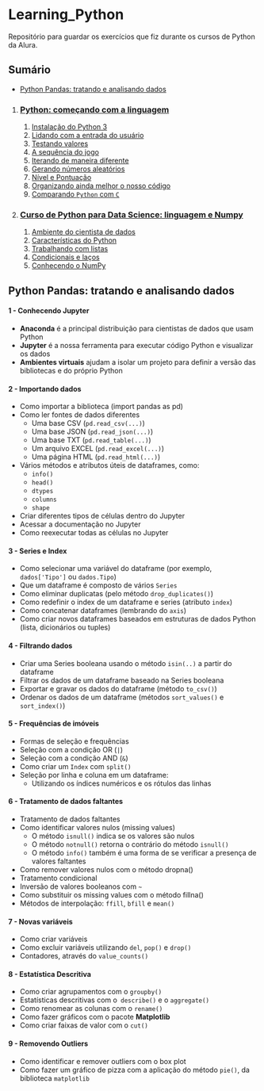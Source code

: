 # Learning_Python

Repositório para guardar os exercícios que fiz durante os cursos de Python da Alura.

## Sumário

- [ Python Pandas: tratando e analisando dados](#python-pandas-tratando-e-analisando-dados)

1. ### [Python: começando com a linguagem](https://github.com/GuiHalal/Learning_Python/blob/main/Python:%20come%C3%A7ando%20com%20a%20linguagem/Conte%C3%BAdo.md#python-come%C3%A7ando-com-a-linguagem)

   1. [Instalação do Python 3 ](https://github.com/GuiHalal/Learning_Python/blob/main/Python:%20come%C3%A7ando%20com%20a%20linguagem/Conte%C3%BAdo.md)
   2. [Lidando com a entrada do usuário](https://github.com/GuiHalal/Learning_Python/blob/main/Python:%20come%C3%A7ando%20com%20a%20linguagem/Conte%C3%BAdo.md#2---lidando-com-a-entrada-do-usu%C3%A1rio)
   3. [Testando valores](https://github.com/GuiHalal/Learning_Python/blob/main/Python:%20come%C3%A7ando%20com%20a%20linguagem/Conte%C3%BAdo.md#3---testando-valores)
   4. [A sequência do jogo](https://github.com/GuiHalal/Learning_Python/blob/main/Python:%20come%C3%A7ando%20com%20a%20linguagem/Conte%C3%BAdo.md#4---a-sequ%C3%AAncia-do-jogo)
   5. [Iterando de maneira diferente](https://github.com/GuiHalal/Learning_Python/blob/main/Python:%20come%C3%A7ando%20com%20a%20linguagem/Conte%C3%BAdo.md#5---iterando-de-maneira-diferente)
   6. [Gerando números aleatórios](https://github.com/GuiHalal/Learning_Python/blob/main/Python:%20come%C3%A7ando%20com%20a%20linguagem/Conte%C3%BAdo.md#6---gerando-n%C3%BAmeros-aleat%C3%B3rios)
   7. [Nível e Pontuação](https://github.com/GuiHalal/Learning_Python/blob/main/Python:%20come%C3%A7ando%20com%20a%20linguagem/Conte%C3%BAdo.md#7---n%C3%ADvel-e-pontua%C3%A7%C3%A3o)
   8. [Organizando ainda melhor o nosso código](https://github.com/GuiHalal/Learning_Python/blob/main/Python:%20come%C3%A7ando%20com%20a%20linguagem/Conte%C3%BAdo.md#8--organizando-ainda-melhor-o-nosso-c%C3%B3digo)
   9. [Comparando `Python` com `C`](https://github.com/GuiHalal/Learning_Python/blob/main/Python:%20come%C3%A7ando%20com%20a%20linguagem/Conte%C3%BAdo.md#9---comparando-python-com-c)

2. ### [Curso de Python para Data Science: linguagem e Numpy](https://github.com/GuiHalal/Learning_Python/blob/main/Python%20para%20Data%20Science:%20linguagem%20e%20Numpy/Conte%C3%BAdo.md#curso-de-python-para-data-science-linguagem-e-numpy)
   1. [Ambiente do cientista de dados](https://github.com/GuiHalal/Learning_Python/blob/main/Python%20para%20Data%20Science:%20linguagem%20e%20Numpy/Conte%C3%BAdo.md#1---ambiente-do-cientista-de-dados)
   2. [Características do Python](https://github.com/GuiHalal/Learning_Python/blob/main/Python%20para%20Data%20Science:%20linguagem%20e%20Numpy/Conte%C3%BAdo.md#2---caracter%C3%ADsticas-do-python)
   3. [Trabalhando com listas](https://github.com/GuiHalal/Learning_Python/blob/main/Python%20para%20Data%20Science:%20linguagem%20e%20Numpy/Conte%C3%BAdo.md#3---trabalhando-com-listas)
   4. [Condicionais e laços](https://github.com/GuiHalal/Learning_Python/blob/main/Python%20para%20Data%20Science:%20linguagem%20e%20Numpy/Conte%C3%BAdo.md#4---condicionais-e-la%C3%A7os)
   5. [Conhecendo o NumPy](https://github.com/GuiHalal/Learning_Python/blob/main/Python%20para%20Data%20Science:%20linguagem%20e%20Numpy/Conte%C3%BAdo.md#5---conhecendo-o-numpy)

## Python Pandas: tratando e analisando dados

#### 1 - Conhecendo Jupyter

- **Anaconda** é a principal distribuição para cientistas de dados que usam Python
- **Jupyter** é a nossa ferramenta para executar código Python e visualizar os dados
- **Ambientes virtuais** ajudam a isolar um projeto para definir a versão das bibliotecas e do próprio Python

#### 2 - Importando dados

- Como importar a biblioteca (import pandas as pd)
- Como ler fontes de dados diferentes
  - Uma base CSV (`pd.read_csv(...)`)
  - Uma base JSON (`pd.read_json(...)`)
  - Uma base TXT (`pd.read_table(...)`)
  - Um arquivo EXCEL (`pd.read_excel(...)`)
  - Uma página HTML (`pd.read_html(...)`)
- Vários métodos e atributos úteis de dataframes, como:
  - `info()`
  - `head()`
  - `dtypes`
  - `columns`
  - `shape`
- Criar diferentes tipos de células dentro do Jupyter
- Acessar a documentação no Jupyter
- Como reexecutar todas as células no Jupyter

#### 3 - Series e Index

- Como selecionar uma variável do dataframe (por exemplo, `dados['Tipo']` ou `dados.Tipo`)
- Que um dataframe é composto de vários `Series`
- Como eliminar duplicatas (pelo método `drop_duplicates()`)
- Como redefinir o index de um dataframe e series (atributo `index`)
- Como concatenar dataframes (lembrando do `axis`)
- Como criar novos dataframes baseados em estruturas de dados Python (lista, dicionários ou tuples)

#### 4 - Filtrando dados

- Criar uma Series booleana usando o método `isin(..)` a partir do dataframe
- Filtrar os dados de um dataframe baseado na Series booleana
- Exportar e gravar os dados do dataframe (método `to_csv()`)
- Ordenar os dados de um dataframe (métodos `sort_values()` e `sort_index()`)

#### 5 - Frequências de imóveis

- Formas de seleção e frequências
- Seleção com a condição OR (`|`)
- Seleção com a condição AND (`&`)
- Como criar um `Index` com `split()`
- Seleção por linha e coluna em um dataframe:
  - Utilizando os índices numéricos e os rótulos das linhas

#### 6 - Tratamento de dados faltantes

- Tratamento de dados faltantes
- Como identificar valores nulos (missing values)
  - O método `isnull()` indica se os valores são nulos
  - O método `notnull()` retorna o contrário do método `isnull()`
  - O método `info()` também é uma forma de se verificar a presença de valores faltantes
- Como remover valores nulos com o método dropna()
- Tratamento condicional
- Inversão de valores booleanos com `~`
- Como substituir os missing values com o método fillna()
- Métodos de interpolação: `ffill`, `bfill` e `mean()`

#### 7 - Novas variáveis

- Como criar variáveis
- Como excluir variáveis utilizando `del`, `pop()` e `drop()`
- Contadores, através do `value_counts()`

#### 8 - Estatística Descritiva

- Como criar agrupamentos com o `groupby()`
- Estatísticas descritivas com o` describe()` e o `aggregate()`
- Como renomear as colunas com o `rename()`
- Como fazer gráficos com o pacote **Matplotlib**
- Como criar faixas de valor com o `cut()`

#### 9 - Removendo Outliers

- Como identificar e remover outliers com o box plot
- Como fazer um gráfico de pizza com a aplicação do método `pie()`, da biblioteca `matplotlib`
